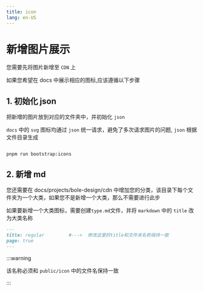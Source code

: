 ```yaml
---
title: icon
lang: en-US
---
```


# 新增图片展示

您需要先将图片新增至 `CDN` 上

如果您希望在 docs 中展示相应的图标,应该遵循以下步骤

## 1. 初始化 json

把新增的图片放到对应的文件夹中，并初始化 `json`

`docs` 中的 `svg` 图标均通过 `json` 统一请求，避免了多次请求图片的问题, `json` 根据文件目录生成

```shell

pnpm run bootstrap:icons

```

## 2. 新增 md

您还需要在 docs/projects/bole-design/cdn 中增加您的分类，该目录下每个文件夹为一个大类，如果您不是新增一个大类，那么不需要进行此步

如果要新增一个大类图标，需要创建`type.md`文件，并将 `markdown` 中的 `title` 改为大类名称

```markdown
---
title: regular         #--->  修改这里的title和文件夹名称保持一致
page: true
---
```

:::warning

该名称必须和 `public/icon` 中的文件名保持一致

:::
